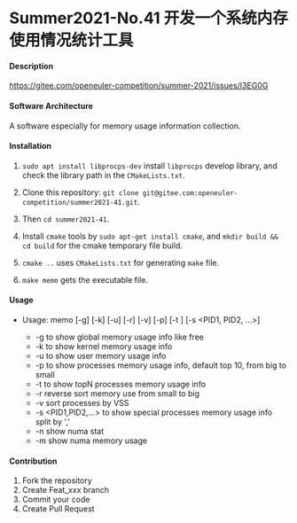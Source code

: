 # Summer2021-No.41 开发一个系统内存使用情况统计工具

#### Description
https://gitee.com/openeuler-competition/summer-2021/issues/I3EG0G

#### Software Architecture
A software especially for memory usage information collection.

#### Installation
1. `sudo apt install libprocps-dev` install `libprocps` develop library, and check the library path in the `CMakeLists.txt`.

2. Clone this repository: `git clone git@gitee.com:openeuler-competition/summer2021-41.git`.

3. Then `cd summer2021-41`.

4. Install `cmake` tools by `sudo apt-get install cmake`, and `mkdir build && cd build` for the cmake temporary file build.

5. `cmake ..` uses `CMakeLists.txt` for generating `make` file.

6. `make memo` gets the executable file.

#### Usage

+ Usage: memo [-g] [-k] [-u] [-r] [-v] [-p] [-t <topN>] [-s <PID1, PID2, ...>] 
   + -g to show global memory usage info like free
   + -k to show kernel memory usage info 
   + -u to show user memory usage info
   + -p to show processes memory usage info, default top 10, from big to small
   + -t <topN> to show topN processes memory usage info
   + -r reverse sort memory use from small to big
   + -v sort processes by VSS
   + -s <PID1,PID2,...> to show special processes memory usage info split by ','
   + -n show numa stat
   + -m show numa memory usage

#### Contribution

1.  Fork the repository
2.  Create Feat_xxx branch
3.  Commit your code
4.  Create Pull Request

